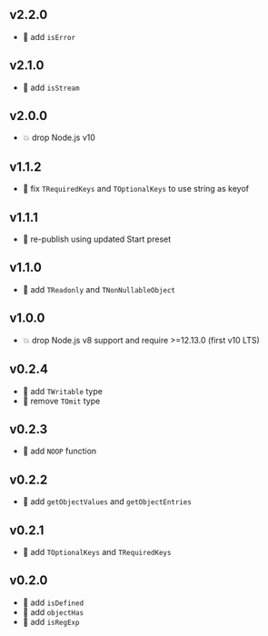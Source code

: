 ## v2.2.0

* 🌱 add `isError`

## v2.1.0

* 🌱 add `isStream`

## v2.0.0

* 💥 drop Node.js v10

## v1.1.2

* 🐞 fix `TRequiredKeys` and `TOptionalKeys` to use string as keyof

## v1.1.1

* 🐞 re-publish using updated Start preset

## v1.1.0

* 🌱 add `TReadonly` and `TNonNullableObject`

## v1.0.0

* 💥 drop Node.js v8 support and require >=12.13.0 (first v10 LTS)

## v0.2.4

* 🐞 add `TWritable` type
* 🐞 remove `TOmit` type

## v0.2.3

* 🐞 add `NOOP` function

## v0.2.2

* 🐞 add `getObjectValues` and `getObjectEntries`

## v0.2.1

* 🐞 add `TOptionalKeys` and `TRequiredKeys`

## v0.2.0

* 🌱 add `isDefined`
* 🌱 add `objectHas`
* 🌱 add `isRegExp`
